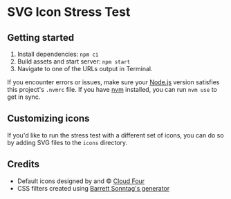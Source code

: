 # SVG Icon Stress Test

## Getting started

1. Install dependencies: `npm ci`
1. Build assets and start server: `npm start`
1. Navigate to one of the URLs output in Terminal.

If you encounter errors or issues, make sure your [Node.js](https://nodejs.org/en/) version satisfies this project's `.nvmrc` file. If you have [nvm](https://github.com/nvm-sh/nvm) installed, you can run `nvm use` to get in sync.

## Customizing icons

If you'd like to run the stress test with a different set of icons, you can do so by adding SVG files to the `icons` directory.

## Credits

- Default icons designed by and © [Cloud Four](https://cloudfour.com/)
- CSS filters created using [Barrett Sonntag's generator](https://codepen.io/sosuke/pen/Pjoqqp)

